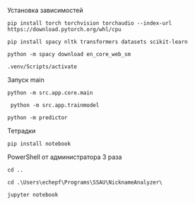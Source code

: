Установка зависимостей

```pip install torch torchvision torchaudio --index-url https://download.pytorch.org/whl/cpu```

```pip install spacy nltk transformers datasets scikit-learn```

```python -m spacy download en_core_web_sm```

```.venv/Scripts/activate```

Запуск main

```python -m src.app.core.main```

``` python -m src.app.trainmodel```

```python -m predictor```

Тетрадки

```pip install notebook```

PowerShell от администратора
3 раза 

```cd ..```

```cd .\Users\echepf\Programs\SSAU\NicknameAnalyzer\```

```jupyter notebook```

